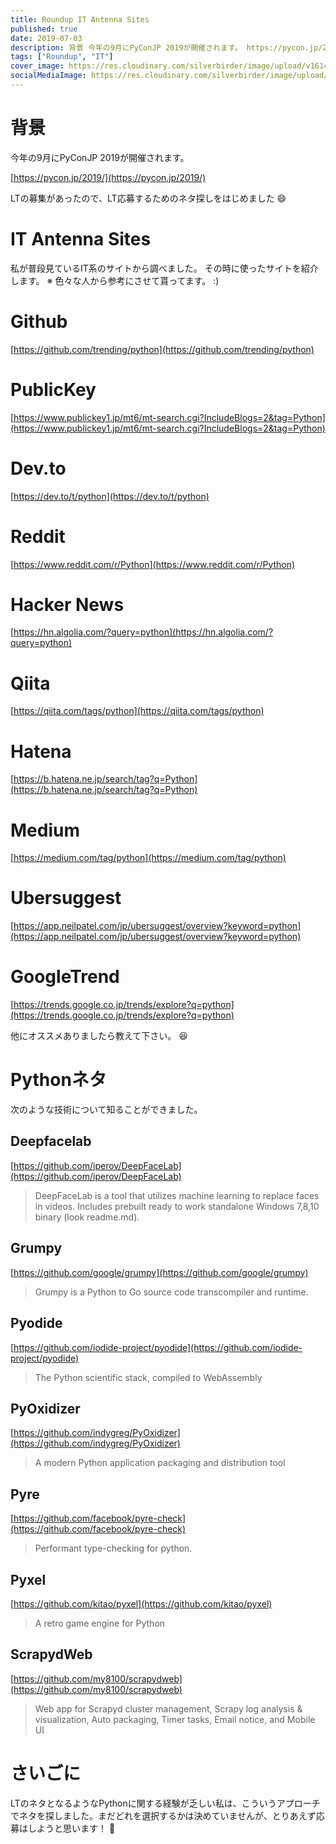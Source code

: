 ```yaml
---
title: Roundup IT Antenna Sites
published: true
date: 2019-07-03
description: 背景 今年の9月にPyConJP 2019が開催されます。 https://pycon.jp/2019/ LTの募集があったので、LT応募するためのネタ探しをはじめました
tags: ["Roundup", "IT"]
cover_image: https://res.cloudinary.com/silverbirder/image/upload/v1614412165/silver-birder.github.io/blog/photo_by_Shahadat_Shemul_on_Unsplash.jpg
socialMediaImage: https://res.cloudinary.com/silverbirder/image/upload/v1614412165/silver-birder.github.io/blog/photo_by_Shahadat_Shemul_on_Unsplash.jpg
---
```


<!--  TODO: TOC -->

<!-- TODO: Photo by <a href="https://unsplash.com/@shemul?utm_source=medium&utm_medium=referral">Shahadat Shemul</a> on <a href="https://unsplash.com/?utm_source=medium&utm_medium=referral">Unsplash</a> -->

# 背景
今年の9月にPyConJP 2019が開催されます。

[https://pycon.jp/2019/](https://pycon.jp/2019/)  <!--  TODO: embed  -->

LTの募集があったので、LT応募するためのネタ探しをはじめました 😄

# IT Antenna Sites
私が普段見ているIT系のサイトから調べました。
その時に使ったサイトを紹介します。
※ 色々な人から参考にさせて貰ってます。 :)

# Github

[https://github.com/trending/python](https://github.com/trending/python)  <!--  TODO: embed  -->

# PublicKey

[https://www.publickey1.jp/mt6/mt-search.cgi?IncludeBlogs=2&tag=Python](https://www.publickey1.jp/mt6/mt-search.cgi?IncludeBlogs=2&tag=Python)  <!--  TODO: embed  -->

# Dev.to

[https://dev.to/t/python](https://dev.to/t/python)  <!--  TODO: embed  -->

# Reddit

[https://www.reddit.com/r/Python](https://www.reddit.com/r/Python)  <!--  TODO: embed  -->

# Hacker News

[https://hn.algolia.com/?query=python](https://hn.algolia.com/?query=python)  <!--  TODO: embed  -->

# Qiita

[https://qiita.com/tags/python](https://qiita.com/tags/python)  <!--  TODO: embed  -->

# Hatena

[https://b.hatena.ne.jp/search/tag?q=Python](https://b.hatena.ne.jp/search/tag?q=Python)  <!--  TODO: embed  -->

# Medium

[https://medium.com/tag/python](https://medium.com/tag/python)  <!--  TODO: embed  -->

# Ubersuggest

[https://app.neilpatel.com/jp/ubersuggest/overview?keyword=python](https://app.neilpatel.com/jp/ubersuggest/overview?keyword=python)  <!--  TODO: embed  -->

# GoogleTrend

[https://trends.google.co.jp/trends/explore?q=python](https://trends.google.co.jp/trends/explore?q=python)

他にオススメありましたら教えて下さい。 😆

# Pythonネタ

次のような技術について知ることができました。

## Deepfacelab

[https://github.com/iperov/DeepFaceLab](https://github.com/iperov/DeepFaceLab)  <!--  TODO: embed  -->

> DeepFaceLab is a tool that utilizes machine learning to replace faces in videos. Includes prebuilt ready to work standalone Windows 7,8,10 binary (look readme.md).

## Grumpy

[https://github.com/google/grumpy](https://github.com/google/grumpy)  <!--  TODO: embed  -->

> Grumpy is a Python to Go source code transcompiler and runtime.

## Pyodide

[https://github.com/iodide-project/pyodide](https://github.com/iodide-project/pyodide)  <!--  TODO: embed  -->

> The Python scientific stack, compiled to WebAssembly

## PyOxidizer

[https://github.com/indygreg/PyOxidizer](https://github.com/indygreg/PyOxidizer)  <!--  TODO: embed  -->

> A modern Python application packaging and distribution tool

## Pyre

[https://github.com/facebook/pyre-check](https://github.com/facebook/pyre-check)  <!--  TODO: embed  -->

> Performant type-checking for python.

## Pyxel

[https://github.com/kitao/pyxel](https://github.com/kitao/pyxel)  <!--  TODO: embed  -->

> A retro game engine for Python

## ScrapydWeb

[https://github.com/my8100/scrapydweb](https://github.com/my8100/scrapydweb)  <!--  TODO: embed  -->

> Web app for Scrapyd cluster management, Scrapy log analysis & visualization, Auto packaging, Timer tasks, Email notice, and Mobile UI

# さいごに
LTのネタとなるようなPythonに関する経験が乏しい私は、こういうアプローチでネタを探しました。まだどれを選択するかは決めていませんが、とりあえず応募はしようと思います！ 💪
